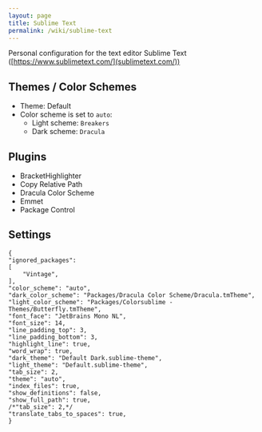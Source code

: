 ```yaml
---
layout: page
title: Sublime Text
permalink: /wiki/sublime-text
---
```


Personal configuration for the text editor Sublime Text ([https://www.sublimetext.com/](sublimetext.com/))

## Themes / Color Schemes

* Theme: Default
* Color scheme is set to `auto`:
  * Light scheme: `Breakers`
  * Dark scheme: `Dracula`

## Plugins

* BracketHighlighter
* Copy Relative Path
* Dracula Color Scheme
* Emmet
* Package Control

## Settings


    {
	"ignored_packages":
	[
		"Vintage",
	],
	"color_scheme": "auto",
	"dark_color_scheme": "Packages/Dracula Color Scheme/Dracula.tmTheme",
	"light_color_scheme": "Packages/Colorsublime - Themes/Butterfly.tmTheme",
	"font_face": "JetBrains Mono NL",
	"font_size": 14,
	"line_padding_top": 3,
	"line_padding_bottom": 3,
	"highlight_line": true,
	"word_wrap": true,
	"dark_theme": "Default Dark.sublime-theme",
	"light_theme": "Default.sublime-theme",
	"tab_size": 2,
	"theme": "auto",
	"index_files": true,
	"show_definitions": false,
	"show_full_path": true,
	/*"tab_size": 2,*/
	"translate_tabs_to_spaces": true,
    }

